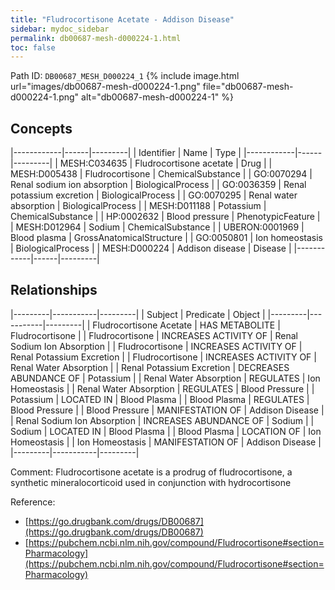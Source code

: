 ```yaml
---
title: "Fludrocortisone Acetate - Addison Disease"
sidebar: mydoc_sidebar
permalink: db00687-mesh-d000224-1.html
toc: false 
---
```



Path ID: `DB00687_MESH_D000224_1`
{% include image.html url="images/db00687-mesh-d000224-1.png" file="db00687-mesh-d000224-1.png" alt="db00687-mesh-d000224-1" %}

## Concepts

|------------|------|---------|
| Identifier | Name | Type    |
|------------|------|---------|
| MESH:C034635 | Fludrocortisone acetate | Drug |
| MESH:D005438 | Fludrocortisone | ChemicalSubstance |
| GO:0070294 | Renal sodium ion absorption | BiologicalProcess |
| GO:0036359 | Renal potassium excretion | BiologicalProcess |
| GO:0070295 | Renal water absorption | BiologicalProcess |
| MESH:D011188 | Potassium | ChemicalSubstance |
| HP:0002632 | Blood pressure | PhenotypicFeature |
| MESH:D012964 | Sodium | ChemicalSubstance |
| UBERON:0001969 | Blood plasma | GrossAnatomicalStructure |
| GO:0050801 | Ion homeostasis | BiologicalProcess |
| MESH:D000224 | Addison disease | Disease |
|------------|------|---------|

## Relationships

|---------|-----------|---------|
| Subject | Predicate | Object  |
|---------|-----------|---------|
| Fludrocortisone Acetate | HAS METABOLITE | Fludrocortisone |
| Fludrocortisone | INCREASES ACTIVITY OF | Renal Sodium Ion Absorption |
| Fludrocortisone | INCREASES ACTIVITY OF | Renal Potassium Excretion |
| Fludrocortisone | INCREASES ACTIVITY OF | Renal Water Absorption |
| Renal Potassium Excretion | DECREASES ABUNDANCE OF | Potassium |
| Renal Water Absorption | REGULATES | Ion Homeostasis |
| Renal Water Absorption | REGULATES | Blood Pressure |
| Potassium | LOCATED IN | Blood Plasma |
| Blood Plasma | REGULATES | Blood Pressure |
| Blood Pressure | MANIFESTATION OF | Addison Disease |
| Renal Sodium Ion Absorption | INCREASES ABUNDANCE OF | Sodium |
| Sodium | LOCATED IN | Blood Plasma |
| Blood Plasma | LOCATION OF | Ion Homeostasis |
| Ion Homeostasis | MANIFESTATION OF | Addison Disease |
|---------|-----------|---------|

Comment: Fludrocortisone acetate is a prodrug of fludrocortisone, a synthetic mineralocorticoid used in conjunction with hydrocortisone

Reference: 
  - [https://go.drugbank.com/drugs/DB00687](https://go.drugbank.com/drugs/DB00687)
  - [https://pubchem.ncbi.nlm.nih.gov/compound/Fludrocortisone#section=Pharmacology](https://pubchem.ncbi.nlm.nih.gov/compound/Fludrocortisone#section=Pharmacology)
